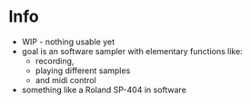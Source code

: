 # Info
- WIP -  nothing usable yet
- goal is an software sampler with elementary functions like: 
  - recording, 
  - playing different samples 
  - and midi control
- something like a Roland SP-404 in software

